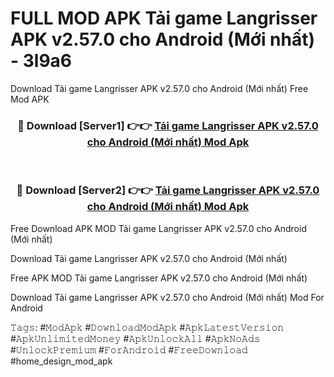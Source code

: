 # FULL MOD APK Tải game Langrisser APK v2.57.0 cho Android (Mới nhất) - 3l9a6
Download Tải game Langrisser APK v2.57.0 cho Android (Mới nhất) Free Mod APK

<div align="center">
<h3>🔴 Download [Server1] 👉👉 <a href="https://apk-comot.site?title=Tải_game_Langrisser_APK_v2.57.0_cho_Android_(Mới_nhất)">Tải game Langrisser APK v2.57.0 cho Android (Mới nhất) Mod Apk</a></h3><br>

<h3>🔴 Download [Server2] 👉👉 <a href="https://apk-comot.site?title=Tải_game_Langrisser_APK_v2.57.0_cho_Android_(Mới_nhất)">Tải game Langrisser APK v2.57.0 cho Android (Mới nhất) Mod Apk</a></h3>
</div>


Free Download APK MOD Tải game Langrisser APK v2.57.0 cho Android (Mới nhất)

Download Tải game Langrisser APK v2.57.0 cho Android (Mới nhất) 

Free APK MOD Tải game Langrisser APK v2.57.0 cho Android (Mới nhất) 

Download Tải game Langrisser APK v2.57.0 cho Android (Mới nhất) Mod For Android

𝚃𝚊𝚐𝚜: #𝙼𝚘𝚍𝙰𝚙𝚔 #𝙳𝚘𝚠𝚗𝚕𝚘𝚊𝚍𝙼𝚘𝚍𝙰𝚙𝚔 #𝙰𝚙𝚔𝙻𝚊𝚝𝚎𝚜𝚝𝚅𝚎𝚛𝚜𝚒𝚘𝚗 #𝙰𝚙𝚔𝚄𝚗𝚕𝚒𝚖𝚒𝚝𝚎𝚍𝙼𝚘𝚗𝚎𝚢 #𝙰𝚙𝚔𝚄𝚗𝚕𝚘𝚌𝚔𝙰𝚕𝚕 #𝙰𝚙𝚔𝙽𝚘𝙰𝚍𝚜 #𝚄𝚗𝚕𝚘𝚌𝚔𝙿𝚛𝚎𝚖𝚒𝚞𝚖 #𝙵𝚘𝚛𝙰𝚗𝚍𝚛𝚘𝚒𝚍 #𝙵𝚛𝚎𝚎𝙳𝚘𝚠𝚗𝚕𝚘𝚊𝚍 #home_design_mod_apk
